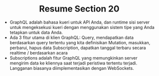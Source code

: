 <h1 align= "center"><b>Resume Section 20</b></h1>

<ul>
    <li>GraphQL adalah bahasa kueri untuk API Anda, dan runtime sisi server untuk mengeksekusi kueri dengan menggunakan sistem tipe yang Anda tetapkan untuk data Anda.</li>
    <li>Ada 3 fitur utama di klien GraphQL:
        Query, mendapatkan data berdasarkan query tertentu yang kita definisikan
        Mutation, masukkan, perbarui, hapus data
        Subscription, dapatkan tanggal terbaru secara realtime / berdasarkan acara</li>
    <li>Subscriptions adalah fitur GraphQL yang memungkinkan server mengirim data ke kliennya saat terjadi peristiwa tertentu terjadi. Langganan biasanya diimplementasikan dengan WebSockets.</li>
</ul>